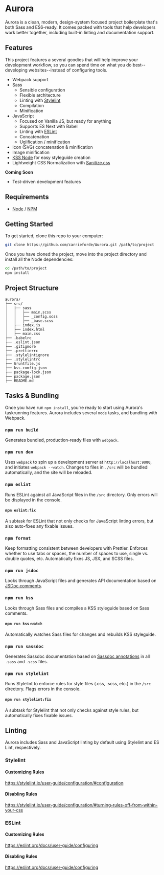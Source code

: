 # Aurora
Aurora is a clean, modern, design-system focused project boilerplate that's both Sass and ES6-ready. It comes packed with tools that help developers work better together, including built-in linting and documentation support.


## Features
This project features a several goodies that will help improve your development workflow, so you can spend time on what you do best--developing websites--instead of configuring tools.

- Webpack support
- Sass
  * Sensible configuration
  * Flexible architecture
  * Linting with [Stylelint](https://stylelint.io/)
  * Compilation
  * Minification
- JavaScript
  * Focused on Vanilla JS, but ready for anything
  * Supports ES Next with Babel
  * Linting with [ESLint](https://eslint.org/)
  * Concatenation
  * Uglification / minification
- Icon (SVG) concatenation & minification
- Image minification
- [KSS Node](https://github.com/kss-node/kss-node) for easy styleguide creation
- Lightweight CSS Normalization with [Sanitize.css](https://github.com/jonathantneal/sanitize.css)

**Coming Soon**
- Test-driven development features


## Requirements
- [Node](http://node.js/) / [NPM](https://www.npmjs.com/)


## Getting Started
To get started, clone this repo to your computer:

```sh
git clone https://github.com/carrieforde/Aurora.git /path/to/project
```
Once you have cloned the project, move into the project directory and install all the Node dependencies:

```sh
cd /path/to/project
npm install
```


## Project Structure
```
aurora/
├── src/
│   ├── sass
│   │   ├── main.scss
│   │   ├── _config.scss
│   │   ├── _base.scss
│   ├── index.js
│   ├── index.html
│   ├── main.css
├── .babelrc
├── .eslint.json
├── .gitignore
├── .prettierrc
├── .stylelintignore
├── .stylelintrc
├── Gruntfile.js
├── kss-config.json
├── package-lock.json
├── package.json
├── README.md
```


## Tasks & Bundling
Once you have run `npm install`, you're ready to start using Aurora's taskrunning features. Aurora includes several `node` tasks, and bundling with Webpack.

### `npm run build`
Generates bundled, production-ready files with `webpack`.

### `npm run dev`
Uses `webpack` to spin up a development server at `http://localhost:9000`, and initiates `webpack --watch`. Changes to files in `./src` will be bundled automatically, and the site will be reloaded.

### `npm eslint`
Runs ESLint against all JavaScript files in the `/src` directory. Only errors will be displayed in the console.

#### `npm eslint:fix`
A subtask for ESLint that not only checks for JavaScript linting errors, but also auto-fixes any fixable issues.

### `npm format`
Keep formatting consistent between developers with Prettier. Enforces whether to use tabs or spaces, the number of spaces to use, single vs. double quotes, etc. Automatically fixes JS, JSX, and SCSS files.

### `npm run jsdoc`
Looks through JavaScript files and generates API documentation based on [JSDoc comments](http://usejsdoc.org/about-getting-started.html#adding-documentation-comments-to-your-code).

### `npm run kss`
Looks through Sass files and compiles a KSS styleguide based on Sass comments.

#### `npm run kss:watch`
Automatically watches Sass files for changes and rebuilds KSS styleguide.

### `npm run sassdoc`
Generates Sassdoc documentation based on [Sassdoc annotations](http://sassdoc.com/annotations/) in all `.sass` and `.scss` files.

### `npm run stylelint`
Runs Stylelint to enforce rules for style files (.css, .scss, etc.) in the `/src` directory. Flags errors in the console.

#### `npm run stylelint:fix`
A subtask for Stylelint that not only checks against style rules, but automatically fixes fixable issues.

## Linting
Aurora includes Sass and JavaScript linting by default using Stylelint and ES Lint, respectively.

### Stylelint

#### Customizing Rules
https://stylelint.io/user-guide/configuration/#configuration

#### Disabling Rules
https://stylelint.io/user-guide/configuration/#turning-rules-off-from-within-your-css

### ESLint

#### Customizing Rules
https://eslint.org/docs/user-guide/configuring

#### Disabling Rules
https://eslint.org/docs/user-guide/configuring
